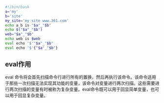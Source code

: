 ```bash
#!/bin/bash
a='my'
b='site'
my_site='my site www.361.com'
echo a_b is "$a"_"$b"
echo $("$a"_"$b")
web="$a"_"$b"
echo web is $web
eval echo '$'"$a"_"$b"
eval echo '$'{"$a"_"$b"}
```



## eval作用

eval 命令将会首先扫描命令行进行所有的置换，然后再执行该命令。该命令适用于那些一次扫描无法实现其功能的变量，该命令对变量进行两次扫描。这些需要进行两次扫描的变量有时被称为复杂变量。eval命令既可以用于回显简单变量，也可以用于回显复杂变量。
